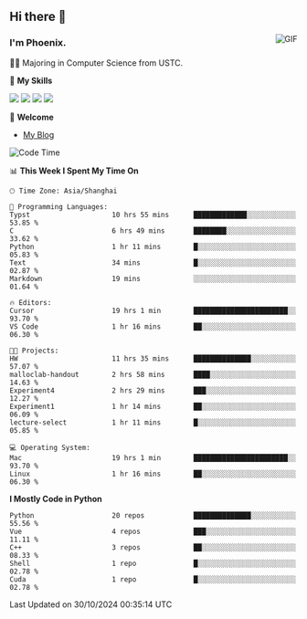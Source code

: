 ## Hi there 👋
<img align="right" alt="GIF" src="https://raw.githubusercontent.com/JoeyBling/JoeyBling/master/pic/pusheencode.gif" />

### I'm Phoenix.

👨‍🎓 Majoring in Computer Science from USTC.

🌟 **My Skills**

![](https://img.shields.io/badge/-Python-3e74a2?style=flat-square&logo=Python&logoColor=fff)
![](https://img.shields.io/badge/-C++-9f62a5?style=flat&logo=cplusplus&logoColor=white)
![](https://img.shields.io/badge/-Linux-185886?style=flat-square&logo=Linux&logoColor=fff)
![](https://img.shields.io/badge/-Rust-ff4136?style=flat-square&logo=Rust&logoColor=fff)

💬 **Welcome**

- [My Blog](https://ysy-phoenix.github.io/)

<!--START_SECTION:waka-->
![Code Time](http://img.shields.io/badge/Code%20Time-888%20hrs%2045%20mins-blue)

📊 **This Week I Spent My Time On** 

```text
🕑︎ Time Zone: Asia/Shanghai

💬 Programming Languages: 
Typst                    10 hrs 55 mins      █████████████░░░░░░░░░░░░   53.85 % 
C                        6 hrs 49 mins       ████████░░░░░░░░░░░░░░░░░   33.62 % 
Python                   1 hr 11 mins        █░░░░░░░░░░░░░░░░░░░░░░░░   05.83 % 
Text                     34 mins             █░░░░░░░░░░░░░░░░░░░░░░░░   02.87 % 
Markdown                 19 mins             ░░░░░░░░░░░░░░░░░░░░░░░░░   01.64 % 

🔥 Editors: 
Cursor                   19 hrs 1 min        ███████████████████████░░   93.70 % 
VS Code                  1 hr 16 mins        ██░░░░░░░░░░░░░░░░░░░░░░░   06.30 % 

🐱‍💻 Projects: 
HW                       11 hrs 35 mins      ██████████████░░░░░░░░░░░   57.07 % 
malloclab-handout        2 hrs 58 mins       ████░░░░░░░░░░░░░░░░░░░░░   14.63 % 
Experiment4              2 hrs 29 mins       ███░░░░░░░░░░░░░░░░░░░░░░   12.27 % 
Experiment1              1 hr 14 mins        ██░░░░░░░░░░░░░░░░░░░░░░░   06.09 % 
lecture-select           1 hr 11 mins        █░░░░░░░░░░░░░░░░░░░░░░░░   05.85 % 

💻 Operating System: 
Mac                      19 hrs 1 min        ███████████████████████░░   93.70 % 
Linux                    1 hr 16 mins        ██░░░░░░░░░░░░░░░░░░░░░░░   06.30 % 
```

**I Mostly Code in Python** 

```text
Python                   20 repos            ██████████████░░░░░░░░░░░   55.56 % 
Vue                      4 repos             ███░░░░░░░░░░░░░░░░░░░░░░   11.11 % 
C++                      3 repos             ██░░░░░░░░░░░░░░░░░░░░░░░   08.33 % 
Shell                    1 repo              █░░░░░░░░░░░░░░░░░░░░░░░░   02.78 % 
Cuda                     1 repo              █░░░░░░░░░░░░░░░░░░░░░░░░   02.78 % 
```




 Last Updated on 30/10/2024 00:35:14 UTC
<!--END_SECTION:waka-->

<!--
**ysy-phoenix/ysy-phoenix** is a ✨ _special_ ✨ repository because its `README.md` (this file) appears on your GitHub profile.

Here are some ideas to get you started:

- 🔭 I’m currently working on ...
- 🌱 I’m currently learning ...
- 👯 I’m looking to collaborate on ...
- 🤔 I’m looking for help with ...
- 💬 Ask me about ...
- 📫 How to reach me: ...
- 😄 Pronouns: ...
- ⚡ Fun fact: ...
-->
